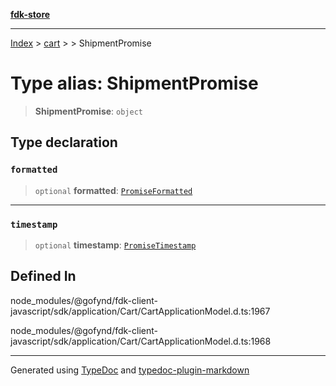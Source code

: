 [**fdk-store**](../../../README.md)
***

[Index](../../../API.md) > [cart](../../README.md) > [<internal>](../README.md) > ShipmentPromise

# Type alias: ShipmentPromise

> **ShipmentPromise**: `object`

## Type declaration

### `formatted`

> `optional` **formatted**: [`PromiseFormatted`](type-alias.PromiseFormatted.md)

***

### `timestamp`

> `optional` **timestamp**: [`PromiseTimestamp`](type-alias.PromiseTimestamp.md)

## Defined In

node\_modules/@gofynd/fdk-client-javascript/sdk/application/Cart/CartApplicationModel.d.ts:1967

node\_modules/@gofynd/fdk-client-javascript/sdk/application/Cart/CartApplicationModel.d.ts:1968

***
Generated using [TypeDoc](https://typedoc.org/) and [typedoc-plugin-markdown](https://www.npmjs.com/package/typedoc-plugin-markdown)
